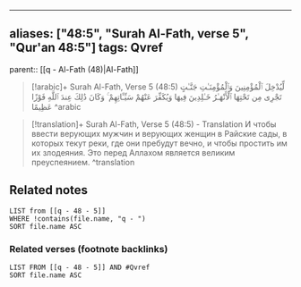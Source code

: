 
---
aliases: ["48:5", "Surah Al-Fath, verse 5", "Qur'an 48:5"]
tags: Qvref
---

parent:: [[q - Al-Fath (48)|Al-Fath]]

> [!arabic]+ Surah Al-Fath, Verse 5 (48:5)
> <span class="quran-arabic">لِّيُدْخِلَ ٱلْمُؤْمِنِينَ وَٱلْمُؤْمِنَـٰتِ جَنَّـٰتٍ تَجْرِى مِن تَحْتِهَا ٱلْأَنْهَـٰرُ خَـٰلِدِينَ فِيهَا وَيُكَفِّرَ عَنْهُمْ سَيِّـَٔاتِهِمْ ۚ وَكَانَ ذَٰلِكَ عِندَ ٱللَّهِ فَوْزًا عَظِيمًا</span>
^arabic

> [!translation]+ Surah Al-Fath, Verse 5 (48:5) - Translation
> И чтобы ввести верующих мужчин и верующих женщин в Райские сады, в которых текут реки, где они пребудут вечно, и чтобы простить им их злодеяния. Это перед Аллахом является великим преуспеянием.
^translation



## Related notes
```dataview
LIST from [[q - 48 - 5]]
WHERE !contains(file.name, "q - ")
SORT file.name ASC
```

### Related verses (footnote backlinks)
```dataview
LIST FROM [[q - 48 - 5]] AND #Qvref
SORT file.name ASC
```

